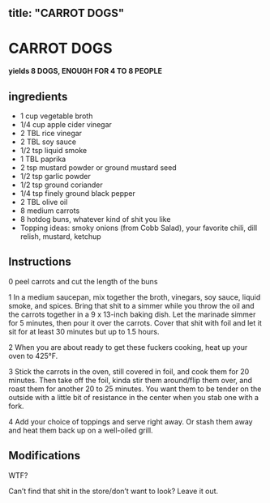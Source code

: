 

title: "CARROT DOGS"
---
# CARROT DOGS



#### yields  8 DOGS, ENOUGH FOR 4 TO 8 PEOPLE


## ingredients
* 1 cup vegetable broth 
* 1/4 cup apple cider vinegar 
* 2 TBL rice vinegar 
* 2 TBL soy sauce 
* 1/2 tsp liquid smoke 
* 1 TBL paprika 
* 2 tsp mustard powder or ground mustard seed 
* 1/2 tsp garlic powder 
* 1/2 tsp ground coriander 
* 1/4 tsp finely ground black pepper 
* 2 TBL olive oil 
* 8 medium carrots 
* 8 hotdog buns, whatever kind of shit you like 
* Topping ideas: smoky onions (from Cobb Salad), your favorite chili, dill relish, mustard, ketchup 



## Instructions
0 peel carrots and cut the length of the buns

1 In a medium saucepan, mix together the broth, vinegars, soy sauce, liquid smoke, and spices. Bring that shit to a simmer while you throw the oil and the carrots together in a 9 x 13-inch baking dish. Let the marinade simmer for 5 minutes, then pour it over the carrots. Cover that shit with foil and let it sit for at least 30 minutes but up to 1.5 hours.

2 When you are about ready to get these fuckers cooking, heat up your oven to 425°F.

3 Stick the carrots in the oven, still covered in foil, and cook them for 20 minutes. Then take off the foil, kinda stir them around/flip them over, and roast them for another 20 to 25 minutes. You want them to be tender on the outside with a little bit of resistance in the center when you stab one with a fork.

4 Add your choice of toppings and serve right away. Or stash them away and heat them back up on a well-oiled grill.



## Modifications
WTF?

 Can’t find that shit in the store/don’t want to look? Leave it out.




